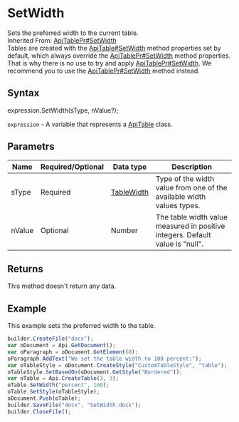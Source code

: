 # SetWidth

Sets the preferred width to the current table.<br>Inherited From: [ApiTablePr#SetWidth](../../ApiTablePr/Methods/SetWidth.md)
<br>Tables are created with the [ApiTable#SetWidth](./SetWidth.md) method properties set by default, which always override the [ApiTablePr#SetWidth](../../ApiTablePr/Methods/SetWidth.md) method properties. That is why there is no use to try and apply [ApiTablePr#SetWidth](../../ApiTablePr/Methods/SetWidth.md). We recommend you to use the [ApiTablePr#SetWidth](../../ApiTablePr/Methods/SetWidth.md) method instead.

## Syntax

expression.SetWidth(sType, nValue?);

`expression` - A variable that represents a [ApiTable](../ApiTable.md) class.

## Parametrs

| **Name** | **Required/Optional** | **Data type** | **Description** |
| ------------- | ------------- | ------------- | ------------- |
| sType | Required | [TableWidth](../../../Enumerations/TableWidth.md) | Type of the width value from one of the available width values types. |
| nValue | Optional | Number | The table width value measured in positive integers. Default value is "null". |

## Returns

This method doesn't return any data.

## Example

This example sets the preferred width to the table.

```javascript
builder.CreateFile("docx");
var oDocument = Api.GetDocument();
var oParagraph = oDocument.GetElement(0);
oParagraph.AddText("We set the table width to 100 percent:");
var oTableStyle = oDocument.CreateStyle("CustomTableStyle", "table");
oTableStyle.SetBasedOn(oDocument.GetStyle("Bordered"));
var oTable = Api.CreateTable(3, 3);
oTable.SetWidth("percent", 100);
oTable.SetStyle(oTableStyle);
oDocument.Push(oTable);
builder.SaveFile("docx", "SetWidth.docx");
builder.CloseFile();
```
